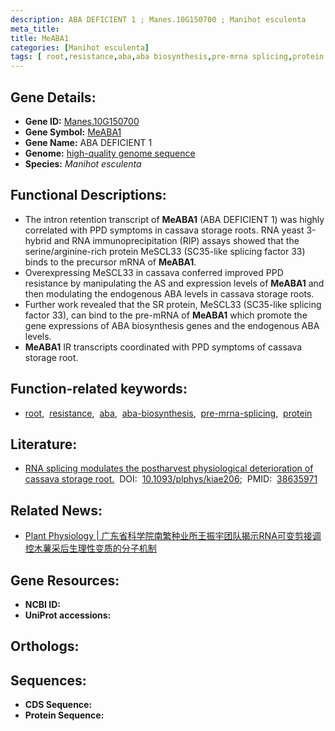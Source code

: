 ```yaml
---
description: ABA DEFICIENT 1 ; Manes.10G150700 ; Manihot esculenta
meta_title:
title: MeABA1
categories: [Manihot esculenta]
tags: [ root,resistance,aba,aba biosynthesis,pre-mrna splicing,protein ]
---
```


## Gene Details:
- **Gene ID:** [Manes.10G150700]()
- **Gene Symbol:** <u>MeABA1</u>
- **Gene Name:** ABA DEFICIENT 1
- **Genome:** [high-quality genome sequence](https://onlinelibrary.wiley.com/toc/1600079x/56/2)
- **Species:** *Manihot esculenta*

## Functional Descriptions:
   - The intron retention transcript of **MeABA1** (ABA DEFICIENT 1) was highly correlated with PPD symptoms in cassava storage roots. RNA yeast 3-hybrid and RNA immunoprecipitation (RIP) assays showed that the serine/arginine-rich protein MeSCL33 (SC35-like splicing factor 33) binds to the precursor mRNA of **MeABA1**.
   - Overexpressing MeSCL33 in cassava conferred improved PPD resistance by manipulating the AS and expression levels of **MeABA1** and then modulating the endogenous ABA levels in cassava storage roots.
   - Further work revealed that the SR protein, MeSCL33 (SC35-like splicing factor 33), can bind to the pre-mRNA of **MeABA1** which promote the gene expressions of ABA biosynthesis genes and the endogenous ABA levels.
   - **MeABA1** IR transcripts coordinated with PPD symptoms of cassava storage root.

## Function-related keywords:
   - [root](/tags/root/),&nbsp;&nbsp;[resistance](/tags/resistance/),&nbsp;&nbsp;[aba](/tags/aba/),&nbsp;&nbsp;[aba-biosynthesis](/tags/aba-biosynthesis/),&nbsp;&nbsp;[pre-mrna-splicing](/tags/pre-mrna-splicing/),&nbsp;&nbsp;[protein](/tags/protein/)

## Literature:
   - [RNA splicing modulates the postharvest physiological deterioration of cassava storage root.](https://www.doi.org/10.1093/plphys/kiae206)&nbsp;&nbsp;DOI:&nbsp;&nbsp;[10.1093/plphys/kiae206](https://www.doi.org/10.1093/plphys/kiae206);&nbsp;&nbsp;PMID:&nbsp;&nbsp;[38635971](https://pubmed.ncbi.nlm.nih.gov/38635971/)

## Related News:
   - [Plant Physiology | 广东省科学院南繁种业所王振宇团队揭示RNA可变剪接调控木薯采后生理性变质的分子机制](https://mp.weixin.qq.com/s?__biz=Mzg3MDEwNDEyMg==&mid=2247566822&idx=4&sn=f509a7e55fbd0639c88335a9709778bc&chksm=cf5a8dca5221c598ab4a839a65565448b88c37ad5172782c6149050a910f4207f23d79657508&scene=27#wechat_redirect)

## Gene Resources:
- **NCBI ID:**  [](https://www.ncbi.nlm.nih.gov/search/all/?term=)
- **UniProt accessions:**  [](https://www.uniprot.org/uniprotkb//entry)

## Orthologs:

## Sequences:
- **CDS Sequence:**
- **Protein Sequence:**
